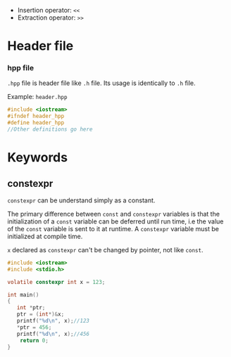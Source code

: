 * Insertion operator: ``<<``
* Extraction operator: ``>>``

# Header file

### hpp file

``.hpp`` file is header file like ``.h`` file. Its usage is identically to ``.h`` file.

Example: ``header.hpp``

```h
#include <iostream>
#ifndef header_hpp
#define header_hpp
//Other definitions go here
```

# Keywords

## constexpr

``constexpr`` can be understand simply as a constant.

The primary difference between ``const`` and ``constexpr`` variables is that the initialization of a ``const`` variable can be deferred until run time, i.e the value of the ``const`` variable is sent to it at runtime. A ``constexpr`` variable must be initialized at compile time.

``x`` declared as ``constexpr`` can't be changed by pointer, not like ``const``.

```c
#include <iostream>
#include <stdio.h>

volatile constexpr int x = 123;

int main()
{
   int *ptr;
   ptr = (int*)&x;
   printf("%d\n", x);//123
   *ptr = 456;
   printf("%d\n", x);//456
	return 0;
}
```
